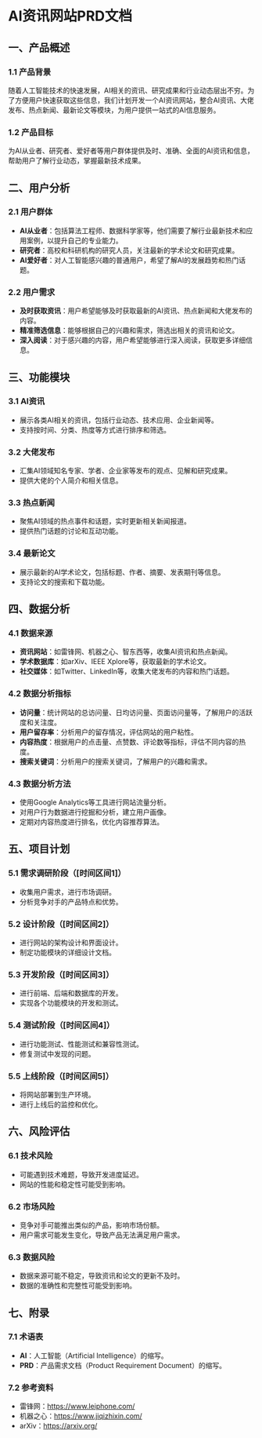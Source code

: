 # AI资讯网站PRD文档

## 一、产品概述
### 1.1 产品背景
随着人工智能技术的快速发展，AI相关的资讯、研究成果和行业动态层出不穷。为了方便用户快速获取这些信息，我们计划开发一个AI资讯网站，整合AI资讯、大佬发布、热点新闻、最新论文等模块，为用户提供一站式的AI信息服务。

### 1.2 产品目标
为AI从业者、研究者、爱好者等用户群体提供及时、准确、全面的AI资讯和信息，帮助用户了解行业动态，掌握最新技术成果。

## 二、用户分析
### 2.1 用户群体
- **AI从业者**：包括算法工程师、数据科学家等，他们需要了解行业最新技术和应用案例，以提升自己的专业能力。
- **研究者**：高校和科研机构的研究人员，关注最新的学术论文和研究成果。
- **AI爱好者**：对人工智能感兴趣的普通用户，希望了解AI的发展趋势和热门话题。

### 2.2 用户需求
- **及时获取资讯**：用户希望能够及时获取最新的AI资讯、热点新闻和大佬发布的内容。
- **精准筛选信息**：能够根据自己的兴趣和需求，筛选出相关的资讯和论文。
- **深入阅读**：对于感兴趣的内容，用户希望能够进行深入阅读，获取更多详细信息。

## 三、功能模块
### 3.1 AI资讯
- 展示各类AI相关的资讯，包括行业动态、技术应用、企业新闻等。
- 支持按时间、分类、热度等方式进行排序和筛选。

### 3.2 大佬发布
- 汇集AI领域知名专家、学者、企业家等发布的观点、见解和研究成果。
- 提供大佬的个人简介和相关信息。

### 3.3 热点新闻
- 聚焦AI领域的热点事件和话题，实时更新相关新闻报道。
- 提供热门话题的讨论和互动功能。

### 3.4 最新论文
- 展示最新的AI学术论文，包括标题、作者、摘要、发表期刊等信息。
- 支持论文的搜索和下载功能。

## 四、数据分析
### 4.1 数据来源
- **资讯网站**：如雷锋网、机器之心、智东西等，收集AI资讯和热点新闻。
- **学术数据库**：如arXiv、IEEE Xplore等，获取最新的学术论文。
- **社交媒体**：如Twitter、LinkedIn等，收集大佬发布的内容和热门话题。

### 4.2 数据分析指标
- **访问量**：统计网站的总访问量、日均访问量、页面访问量等，了解用户的活跃度和关注度。
- **用户留存率**：分析用户的留存情况，评估网站的用户粘性。
- **内容热度**：根据用户的点击量、点赞数、评论数等指标，评估不同内容的热度。
- **搜索关键词**：分析用户的搜索关键词，了解用户的兴趣和需求。

### 4.3 数据分析方法
- 使用Google Analytics等工具进行网站流量分析。
- 对用户行为数据进行挖掘和分析，建立用户画像。
- 定期对内容热度进行排名，优化内容推荐算法。

## 五、项目计划
### 5.1 需求调研阶段（[时间区间1]）
- 收集用户需求，进行市场调研。
- 分析竞争对手的产品特点和优势。

### 5.2 设计阶段（[时间区间2]）
- 进行网站的架构设计和界面设计。
- 制定功能模块的详细设计文档。

### 5.3 开发阶段（[时间区间3]）
- 进行前端、后端和数据库的开发。
- 实现各个功能模块的开发和测试。

### 5.4 测试阶段（[时间区间4]）
- 进行功能测试、性能测试和兼容性测试。
- 修复测试中发现的问题。

### 5.5 上线阶段（[时间区间5]）
- 将网站部署到生产环境。
- 进行上线后的监控和优化。

## 六、风险评估
### 6.1 技术风险
- 可能遇到技术难题，导致开发进度延迟。
- 网站的性能和稳定性可能受到影响。

### 6.2 市场风险
- 竞争对手可能推出类似的产品，影响市场份额。
- 用户需求可能发生变化，导致产品无法满足用户需求。

### 6.3 数据风险
- 数据来源可能不稳定，导致资讯和论文的更新不及时。
- 数据的准确性和完整性可能受到影响。

## 七、附录
### 7.1 术语表
- **AI**：人工智能（Artificial Intelligence）的缩写。
- **PRD**：产品需求文档（Product Requirement Document）的缩写。

### 7.2 参考资料
- 雷锋网：https://www.leiphone.com/
- 机器之心：https://www.jiqizhixin.com/
- arXiv：https://arxiv.org/